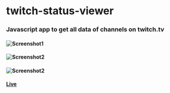 # twitch-status-viewer
### Javascript app to get all data of channels on twitch.tv  
#### ![Screenshot1](https://cdn.rawgit.com/avidLearnerInProgress/twitch-status-viewer/c1a0989d/ss1.PNG)
#### ![Screenshot2](https://cdn.rawgit.com/avidLearnerInProgress/twitch-status-viewer/c1a0989d/ss2.PNG)
#### ![Screenshot2](https://cdn.rawgit.com/avidLearnerInProgress/twitch-status-viewer/c1a0989d/ss3.PNG)
#### [Live](https://codepen.io/maniAC96/full/NXoNEp/)
